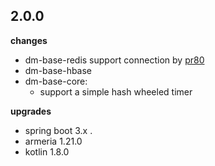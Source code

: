 ## 2.0.0

**changes**

- dm-base-redis support connection by [pr80](https://github.com/carl10086/dm-learning/pull/80)
- dm-base-hbase
- dm-base-core:
    - support a simple hash wheeled timer

**upgrades**

- spring boot 3.x .
- armeria 1.21.0
- kotlin 1.8.0